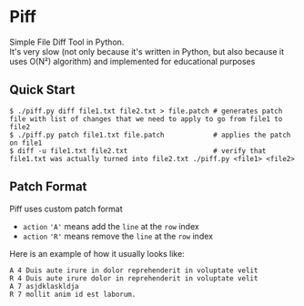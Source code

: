 # Piff

Simple File Diff Tool in Python.<br/> 
It's very slow (not only because it's written in Python, but also because it uses O(N²) algorithm) and implemented for educational purposes

## Quick Start

```console
$ ./piff.py diff file1.txt file2.txt > file.patch # generates patch file with list of changes that we need to apply to go from file1 to file2
$ ./piff.py patch file1.txt file.patch            # applies the patch on file1
$ diff -u file1.txt file2.txt                     # verify that file1.txt was actually turned into file2.txt ./piff.py <file1> <file2>
```

## Patch Format

Piff uses custom patch format

- `action` `'A'` means add the `line` at the `row` index
- `action` `'R'` means remove the `line` at the `row` index

Here is an example of how it usually looks like:

```
A 4 Duis aute irure in dolor reprehenderit in voluptate velit
R 4 Duis aute irure dolor in reprehenderit in voluptate velit
A 7 asjdklaskldja
R 7 mollit anim id est laborum.
```

